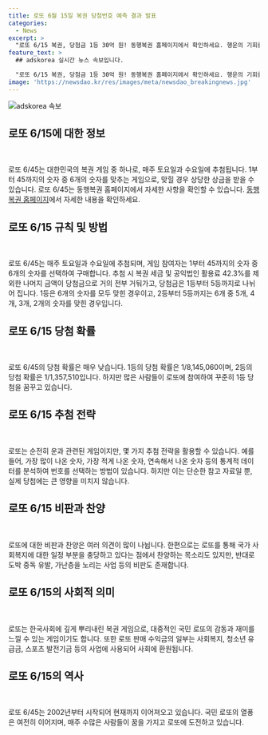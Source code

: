 ```yaml
---
title: 로또 6월 15일 복권 당첨번호 예측 결과 발표
categories:
  - News
excerpt: >
  "로또 6/15 복권, 당첨금 1등 30억 원! 동행복권 홈페이지에서 확인하세요. 행운의 기회를 놓치지 마세요!"
feature_text: >
  ## adskorea 실시간 뉴스 속보입니다.

  "로또 6/15 복권, 당첨금 1등 30억 원! 동행복권 홈페이지에서 확인하세요. 행운의 기회를 놓치지 마세요!"
image: 'https://newsdao.kr/res/images/meta/newsdao_breakingnews.jpg'
---
```

![adskorea 속보](https://newsdao.kr/res/images/meta/newsdao_breakingnews.jpg)

<h2 data-ke-size="size26">로또 6/15에 대한 정보</h2>

<p data-ke-size="size16">&nbsp;</p>

<p>로또 6/45는 대한민국의 복권 게임 중 하나로, 매주 토요일과 수요일에 추첨됩니다. 1부터 45까지의 숫자 중 6개의 숫자를 맞추는 게임으로, 맞힐 경우 상당한 상금을 받을 수 있습니다. 로또 6/45는 동행복권 홈페이지에서 자세한 사항을 확인할 수 있습니다. <a href="http://www.dhlottery.co.kr">동행복권 홈페이지</a>에서 자세한 내용을 확인하세요.</p>

<h2 data-ke-size="size26">로또 6/15 규칙 및 방법</h2>

<p data-ke-size="size16">&nbsp;</p>

<p>로또 6/45는 매주 토요일과 수요일에 추첨되며, 게임 참여자는 1부터 45까지의 숫자 중 6개의 숫자를 선택하여 구매합니다. 추첨 시 복권 세금 및 공익법인 활용료 42.3%를 제외한 나머지 금액이 당첨금으로 거의 전부 거둬가고, 당첨금은 1등부터 5등까지로 나뉘어 집니다. 1등은 6개의 숫자를 모두 맞힌 경우이고, 2등부터 5등까지는 6개 중 5개, 4개, 3개, 2개의 숫자를 맞힌 경우입니다.</p>

<h2 data-ke-size="size26">로또 6/15 당첨 확률</h2>

<p data-ke-size="size16">&nbsp;</p>

<p>로또 6/45의 당첨 확률은 매우 낮습니다. 1등의 당첨 확률은 1/8,145,060이며, 2등의 당첨 확률은 1/1,357,510입니다. 하지만 많은 사람들이 로또에 참여하여 꾸준히 1등 당첨을 꿈꾸고 있습니다.</p>

<h2 data-ke-size="size26">로또 6/15 추첨 전략</h2>

<p data-ke-size="size16">&nbsp;</p>

<p>로또는 순전히 운과 관련된 게임이지만, 몇 가지 추첨 전략을 활용할 수 있습니다. 예를 들어, 가장 많이 나온 숫자, 가장 적게 나온 숫자, 연속해서 나온 숫자 등의 통계적 데이터를 분석하여 번호를 선택하는 방법이 있습니다. 하지만 이는 단순한 참고 자료일 뿐, 실제 당첨에는 큰 영향을 미치지 않습니다.</p>

<h2 data-ke-size="size26">로또 6/15 비판과 찬양</h2>

<p data-ke-size="size16">&nbsp;</p>

<p>로또에 대한 비판과 찬양은 여러 의견이 많이 나뉩니다. 한편으로는 로또를 통해 국가 사회복지에 대한 일정 부분을 충당하고 있다는 점에서 찬양하는 목소리도 있지만, 반대로 도박 중독 유발, 가난층을 노리는 사업 등의 비판도 존재합니다.</p>

<h2 data-ke-size="size26">로또 6/15의 사회적 의미</h2>

<p data-ke-size="size16">&nbsp;</p>

<p>로또는 한국사회에 깊게 뿌리내린 복권 게임으로, 대중적인 국민 로또의 감동과 재미를 느낄 수 있는 게임이기도 합니다. 또한 로또 판매 수익금의 일부는 사회복지, 청소년 유급금, 스포츠 발전기금 등의 사업에 사용되어 사회에 환원됩니다.</p>

<h2 data-ke-size="size26">로또 6/15의 역사</h2>

<p data-ke-size="size16">&nbsp;</p>

<p>로또 6/45는 2002년부터 시작되어 현재까지 이어져오고 있습니다. 국민 로또의 열풍은 여전히 이어지며, 매주 수많은 사람들이 꿈을 가지고 로또에 도전하고 있습니다.</p>


